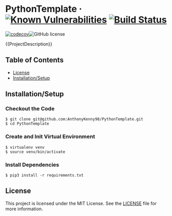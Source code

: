 # PythonTemplate &middot; [![Known Vulnerabilities](https://snyk.io/test/github/AnthonyKenny98/Caecilius/badge.svg?targetFile=requirements.txt)](https://snyk.io/test/github/AnthonyKenny98/Caecilius?targetFile=requirements.txt) [![Build Status](https://travis-ci.org/AnthonyKenny98/Caecilius.svg?branch=master)](https://travis-ci.org/AnthonyKenny98/Caecilius) 
[![codecov](https://codecov.io/gh/AnthonyKenny98/Caecilius/branch/master/graph/badge.svg)](https://codecov.io/gh/AnthonyKenny98/Caecilius)![GitHub license](https://img.shields.io/badge/license-MIT-blue.svg?style=flat-square)

{{ProjectDescription}}

## Table of Contents
+ [License](#license)
+ [Installation/Setup](#setup)

## <a name="setup"></a>Installation/Setup

### Checkout the Code 
  ```
  $ git clone git@github.com:AnthonyKenny98/PythonTemplate.git
  $ cd PythonTemplate
  ```
### Create and Init Virtual Environment
  ```
  $ virtualenv venv
  $ source venv/bin/activate
  ```
### Install Dependencies
  ```
  $ pip3 install -r requirements.txt
  ```

## <a name="license"></a>License

This project is licensed under the MIT License.  See the [LICENSE](LICENSE) file for more information.
